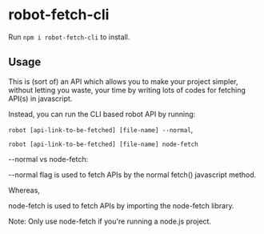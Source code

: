 ﻿# robot-fetch-cli

Run ``` npm i robot-fetch-cli ``` to install.

## Usage

This is (sort of) an API which allows you to make 
your project simpler, without letting you waste,
your time by writing lots of codes for fetching 
API(s) in javascript. 

Instead, you can run the CLI based robot API by running:

``` robot [api-link-to-be-fetched] [file-name] --normal ```,

``` robot [api-link-to-be-fetched] [file-name] node-fetch ```

--normal vs node-fetch:

--normal flag is used to fetch APIs by the normal 
fetch() javascript method.

Whereas,

node-fetch is used to fetch APIs by importing the 
node-fetch library. 

Note: Only use node-fetch if you're running a node.js
project.

